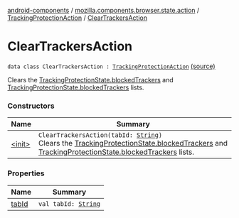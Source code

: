 [android-components](../../../index.md) / [mozilla.components.browser.state.action](../../index.md) / [TrackingProtectionAction](../index.md) / [ClearTrackersAction](./index.md)

# ClearTrackersAction

`data class ClearTrackersAction : `[`TrackingProtectionAction`](../index.md) [(source)](https://github.com/mozilla-mobile/android-components/blob/master/components/browser/state/src/main/java/mozilla/components/browser/state/action/BrowserAction.kt#L346)

Clears the [TrackingProtectionState.blockedTrackers](../../../mozilla.components.browser.state.state/-tracking-protection-state/blocked-trackers.md) and [TrackingProtectionState.blockedTrackers](../../../mozilla.components.browser.state.state/-tracking-protection-state/blocked-trackers.md) lists.

### Constructors

| Name | Summary |
|---|---|
| [&lt;init&gt;](-init-.md) | `ClearTrackersAction(tabId: `[`String`](https://kotlinlang.org/api/latest/jvm/stdlib/kotlin/-string/index.html)`)`<br>Clears the [TrackingProtectionState.blockedTrackers](../../../mozilla.components.browser.state.state/-tracking-protection-state/blocked-trackers.md) and [TrackingProtectionState.blockedTrackers](../../../mozilla.components.browser.state.state/-tracking-protection-state/blocked-trackers.md) lists. |

### Properties

| Name | Summary |
|---|---|
| [tabId](tab-id.md) | `val tabId: `[`String`](https://kotlinlang.org/api/latest/jvm/stdlib/kotlin/-string/index.html) |
